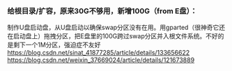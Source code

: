 ### 给根目录/扩容，原来30G不够用，新增100G（from E盘）：
制作U盘启动盘，从U盘启动以确保swap分区没有在用。用gparted（很神奇它还在启动盘上）拖拽分区，把E盘里的100G跨过swap分区并入根文件系统。不好的是剩下一个1M分区，强迫症不友好
https://blog.csdn.net/sinat_41877285/article/details/133656622
https://blog.csdn.net/weixin_37669024/article/details/121673889
